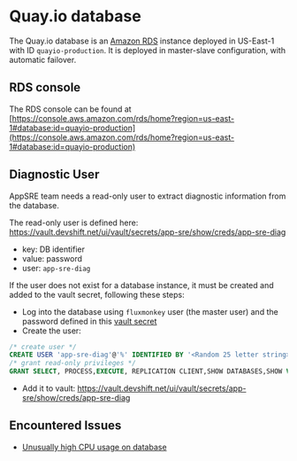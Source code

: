# Quay.io database

The Quay.io database is an [Amazon RDS](https://aws.amazon.com/rds/) instance deployed in US-East-1 with ID `quayio-production`.
It is deployed in master-slave configuration, with automatic failover.

## RDS console

The RDS console can be found at [https://console.aws.amazon.com/rds/home?region=us-east-1#database:id=quayio-production](https://console.aws.amazon.com/rds/home?region=us-east-1#database:id=quayio-production)

## Diagnostic User

AppSRE team needs a read-only user to extract diagnostic information from the database.

The read-only user is defined here:
https://vault.devshift.net/ui/vault/secrets/app-sre/show/creds/app-sre-diag

- key: DB identifier
- value: password
- user: `app-sre-diag`

If the user does not exist for a database instance, it must be created and added to the vault secret, following these steps:

- Log into the database using `fluxmonkey` user (the master user) and the password defined in this [vault secret](https://vault.devshift.net/ui/vault/secrets/app-interface/show/quayio-prod-us-east-1/quay/db)
- Create the user:

```sql
/* create user */
CREATE USER 'app-sre-diag'@'%' IDENTIFIED BY '<Random 25 letter string>';
/* grant read-only privileges */
GRANT SELECT, PROCESS,EXECUTE, REPLICATION CLIENT,SHOW DATABASES,SHOW VIEW ON *.* TO app-sre-diag'@'%';
```

- Add it to vault: https://vault.devshift.net/ui/vault/secrets/app-sre/show/creds/app-sre-diag

## Encountered Issues

- [Unusually high CPU usage on database](../issues/high-database-cpu.md)
